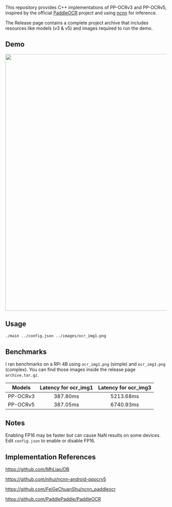 This repository provides C++ implementations of PP-OCRv3 and PP-OCRv5, inspired by the official [PaddleOCR](https://github.com/PaddlePaddle/PaddleOCR) project and using [ncnn](https://github.com/Tencent/ncnn) for inference.

The Release page contains a complete project archive that includes resources like models (v3 & v5) and images required to run the demo.

## Demo

<p align="center">
  <img src="https://cdn.jsdelivr.net/gh/Avafly/ImageHostingService@master/uPic/PixPin_2025-08-22_23-55-24.png" width = "800">
</p>

## Usage

```bash
./main ../config.json ../images/ocr_img1.png
```

## Benchmarks

I ran benchmarks on a RPi 4B using `ocr_img1.png` (simple) and `ocr_img3.png` (complex). You can find those images inside the release page `archive.tar.gz`.

|  Models  | Latency for ocr_img1 | Latency for ocr_img3 |
| :------: | :------------------: | :------------------: |
| PP-OCRv3 |       387.80ms       |      5213.68ms       |
| PP-OCRv5 |       387.05ms       |      6740.93ms       |

## Notes

Enabling FP16 may be faster but can cause NaN results on some devices. Edit `config.json` to enable or disable FP16.

## Implementation References

https://github.com/MhLiao/DB

https://github.com/nihui/ncnn-android-ppocrv5

https://github.com/FeiGeChuanShu/ncnn_paddleocr

https://github.com/PaddlePaddle/PaddleOCR